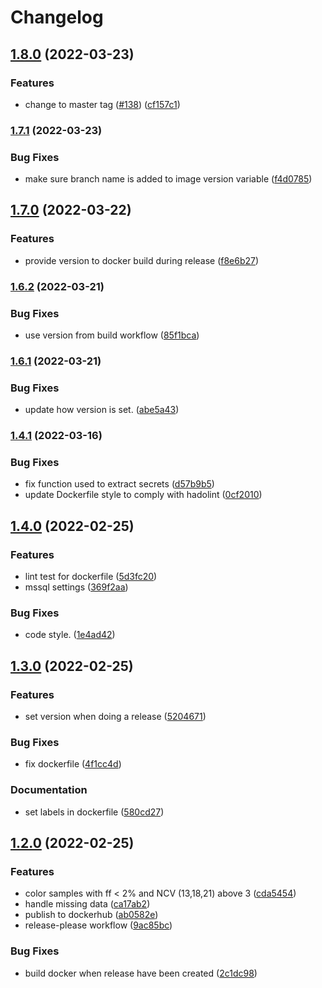 # Changelog

## [1.8.0](https://github.com/clinical-genomics-uppsala/NIPTViewer/compare/v1.7.1...v1.8.0) (2022-03-23)


### Features

* change to master tag ([#138](https://github.com/clinical-genomics-uppsala/NIPTViewer/issues/138)) ([cf157c1](https://github.com/clinical-genomics-uppsala/NIPTViewer/commit/cf157c1ccea9d8966add570bf44a93c3b1a18119))

### [1.7.1](https://github.com/clinical-genomics-uppsala/NIPTViewer/compare/v1.7.0...v1.7.1) (2022-03-23)


### Bug Fixes

* make sure branch name is added to image version variable ([f4d0785](https://github.com/clinical-genomics-uppsala/NIPTViewer/commit/f4d0785c1501041d3508e25c12c60d54d9625f4c))

## [1.7.0](https://github.com/clinical-genomics-uppsala/NIPTViewer/compare/v1.6.2...v1.7.0) (2022-03-22)


### Features

* provide version to docker build during release ([f8e6b27](https://github.com/clinical-genomics-uppsala/NIPTViewer/commit/f8e6b271b409defe6cf3b52840c21d43949edec8))

### [1.6.2](https://github.com/clinical-genomics-uppsala/NIPTViewer/compare/v1.6.1...v1.6.2) (2022-03-21)


### Bug Fixes

* use version from build workflow ([85f1bca](https://github.com/clinical-genomics-uppsala/NIPTViewer/commit/85f1bca2de5139c8bb9365ee0aa60ab0e02b7ee3))

### [1.6.1](https://github.com/clinical-genomics-uppsala/NIPTViewer/compare/v1.6.0...v1.6.1) (2022-03-21)


### Bug Fixes

* update how version is set. ([abe5a43](https://github.com/clinical-genomics-uppsala/NIPTViewer/commit/abe5a4373475b2b025483c3cb073270ecc9b532d))

### [1.4.1](https://www.github.com/clinical-genomics-uppsala/NIPTViewer/compare/v1.4.0...v1.4.1) (2022-03-16)


### Bug Fixes

* fix function used to extract secrets ([d57b9b5](https://www.github.com/clinical-genomics-uppsala/NIPTViewer/commit/d57b9b56a3719128b6b81ab8c999e1bf9f6200a9))
* update Dockerfile style to comply with hadolint ([0cf2010](https://www.github.com/clinical-genomics-uppsala/NIPTViewer/commit/0cf20108e34f3d0cbaf2c1e5b6440ea8bc3d6fdf))

## [1.4.0](https://www.github.com/clinical-genomics-uppsala/NIPTViewer/compare/v1.3.0...v1.4.0) (2022-02-25)


### Features

* lint test for dockerfile ([5d3fc20](https://www.github.com/clinical-genomics-uppsala/NIPTViewer/commit/5d3fc200d40ef797fc7252afbc6a256c3a58fef2))
* mssql settings ([369f2aa](https://www.github.com/clinical-genomics-uppsala/NIPTViewer/commit/369f2aab01e4d166edba1513faec6a21c1f769e6))


### Bug Fixes

* code style. ([1e4ad42](https://www.github.com/clinical-genomics-uppsala/NIPTViewer/commit/1e4ad42d7a0cb3f236bf365cef373200b4ad70bf))

## [1.3.0](https://www.github.com/clinical-genomics-uppsala/NIPTViewer/compare/v1.2.0...v1.3.0) (2022-02-25)


### Features

* set version when doing a release ([5204671](https://www.github.com/clinical-genomics-uppsala/NIPTViewer/commit/5204671ace2486236571f46a4fac7d7d685106d0))


### Bug Fixes

* fix dockerfile ([4f1cc4d](https://www.github.com/clinical-genomics-uppsala/NIPTViewer/commit/4f1cc4d430b8246b9e0a76346226f5d161e1c042))


### Documentation

* set labels in dockerfile ([580cd27](https://www.github.com/clinical-genomics-uppsala/NIPTViewer/commit/580cd272271d7bd20391eb40d026b44e400bfada))

## [1.2.0](https://www.github.com/clinical-genomics-uppsala/NIPTViewer/compare/v1.1.0...v1.2.0) (2022-02-25)


### Features

* color samples with ff < 2% and NCV (13,18,21) above 3 ([cda5454](https://www.github.com/clinical-genomics-uppsala/NIPTViewer/commit/cda545477e028343d6c5465c7a248eb7ba2fd432))
* handle missing data ([ca17ab2](https://www.github.com/clinical-genomics-uppsala/NIPTViewer/commit/ca17ab2c06a08e726fac2b0ffe7435c19819cbb8))
* publish to dockerhub ([ab0582e](https://www.github.com/clinical-genomics-uppsala/NIPTViewer/commit/ab0582ea96f8282dbf4a7a8169be071553a63af5))
* release-please workflow ([9ac85bc](https://www.github.com/clinical-genomics-uppsala/NIPTViewer/commit/9ac85bcfa593508eb673ab8cb61549d530561b8f))


### Bug Fixes

* build docker when release have been created ([2c1dc98](https://www.github.com/clinical-genomics-uppsala/NIPTViewer/commit/2c1dc987445f1b0e501fc571078273fab8e76a89))
